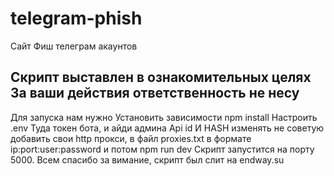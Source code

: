 # telegram-phish
Сайт Фиш телеграм акаунтов


Скрипт выставлен в ознакомительных целях
За ваши действия ответственность не несу 
---
Для запуска нам нужно
Установить зависимости 
npm install
Настроить .env
Туда токен бота, и айди админа
Api id И HASH изменять не советую
добавить свои http прокси, в файл proxies.txt
в формате
ip:port:user:password
и потом
npm run dev
Скрипт запустится на порту 5000.
Всем спасибо за вимание,  скрипт был слит на endway.su
